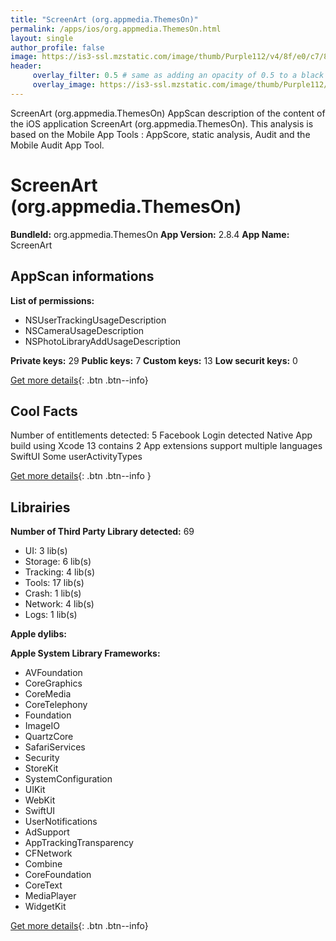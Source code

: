```yaml
---
title: "ScreenArt (org.appmedia.ThemesOn)"
permalink: /apps/ios/org.appmedia.ThemesOn.html
layout: single
author_profile: false
image: https://is3-ssl.mzstatic.com/image/thumb/Purple112/v4/8f/e0/c7/8fe0c752-3fcf-1cca-734c-703082ea8ed6/AppIcon-1x_U007emarketing-0-6-0-85-220.png/512x512bb.jpg
header: 
     overlay_filter: 0.5 # same as adding an opacity of 0.5 to a black background
     overlay_image: https://is3-ssl.mzstatic.com/image/thumb/Purple112/v4/8f/e0/c7/8fe0c752-3fcf-1cca-734c-703082ea8ed6/AppIcon-1x_U007emarketing-0-6-0-85-220.png/512x512bb.jpg
---
```

ScreenArt (org.appmedia.ThemesOn) AppScan description of the content of the iOS application ScreenArt (org.appmedia.ThemesOn). This analysis is based on the Mobile App Tools : AppScore, static analysis, Audit and the Mobile Audit App Tool.

# ScreenArt (org.appmedia.ThemesOn)

**BundleId:** org.appmedia.ThemesOn
**App Version:** 2.8.4
**App Name:** ScreenArt


## AppScan informations 

**List of permissions:** 
- NSUserTrackingUsageDescription
- NSCameraUsageDescription
- NSPhotoLibraryAddUsageDescription
  
  
**Private keys:** 29
**Public keys:** 7
**Custom keys:** 13
**Low securit keys:** 0
  
[Get more details](/pricing.html){: .btn .btn--info}

## Cool Facts

Number of entitlements detected: 5
Facebook Login detected
Native App
build using Xcode 13
contains 2 App extensions
support multiple languages
SwiftUI
Some userActivityTypes
  
[Get more details](/pricing.html){: .btn .btn--info }

## Librairies 
**Number of Third Party Library detected:** 69
- UI: 3 lib(s)
- Storage: 6 lib(s)
- Tracking: 4 lib(s)
- Tools: 17 lib(s)
- Crash: 1 lib(s)
- Network: 4 lib(s)
- Logs: 1 lib(s)


**Apple dylibs:**


**Apple System Library Frameworks:**
- AVFoundation
- CoreGraphics
- CoreMedia
- CoreTelephony
- Foundation
- ImageIO
- QuartzCore
- SafariServices
- Security
- StoreKit
- SystemConfiguration
- UIKit
- WebKit
- SwiftUI
- UserNotifications
- AdSupport
- AppTrackingTransparency
- CFNetwork
- Combine
- CoreFoundation
- CoreText
- MediaPlayer
- WidgetKit


  
[Get more details](/pricing.html){: .btn .btn--info}

